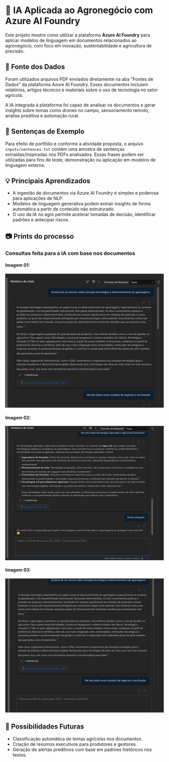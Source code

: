 # 🌱 IA Aplicada ao Agronegócio com Azure AI Foundry

Este projeto mostra como utilizar a plataforma **Azure AI Foundry** para aplicar modelos de linguagem em documentos relacionados ao agronegócio, com foco em inovação, sustentabilidade e agricultura de precisão.

## 🧾 Fonte dos Dados

Foram utilizados arquivos PDF enviados diretamente na aba "Fontes de Dados" da plataforma Azure AI Foundry. Esses documentos incluíam relatórios, artigos técnicos e materiais sobre o uso de tecnologia no setor agrícola.

A IA integrada à plataforma foi capaz de analisar os documentos e gerar insights sobre temas como drones no campo, sensoriamento remoto, análise preditiva e automação rural.

## 📝 Sentenças de Exemplo

Para efeito de portfólio e conforme a atividade proposta, o arquivo `inputs/sentences.txt` contém uma amostra de sentenças extraídas/inspiradas nos PDFs analisados. Essas frases podem ser utilizadas para fins de teste, demonstração ou aplicação em modelos de linguagem externa.

## 💡 Principais Aprendizados

- A ingestão de documentos via Azure AI Foundry é simples e poderosa para aplicações de NLP.
- Modelos de linguagem generativa podem extrair insights de forma automática a partir de conteúdo não estruturado.
- O uso da IA no agro permite acelerar tomadas de decisão, identificar padrões e antecipar riscos.

## 📷 Prints do processo

### Consultas feita para a IA com base nos documentos

#### Imagem 01:

![Consulta à IA](src/images/image01.png)

#### Imagem 02:

![Consulta à IA](src/images/image02.png)

#### Imagem 03:

![Consulta à IA](src/images/image03.png)

## 🔗 Possibilidades Futuras

- Classificação automática de temas agrícolas nos documentos.
- Criação de resumos executivos para produtores e gestores.
- Geração de alertas preditivos com base em padrões históricos nos textos.
